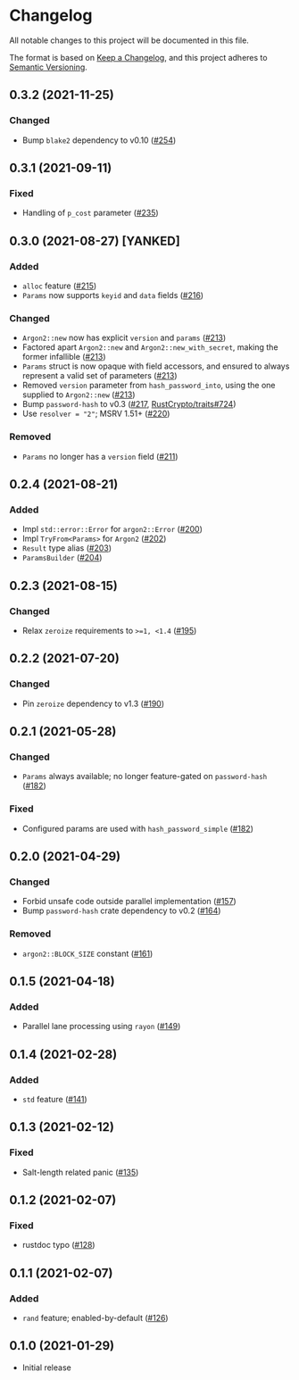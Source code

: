 # Changelog

All notable changes to this project will be documented in this file.

The format is based on [Keep a Changelog](https://keepachangelog.com/en/1.0.0/),
and this project adheres to [Semantic Versioning](https://semver.org/spec/v2.0.0.html).

## 0.3.2 (2021-11-25)
### Changed
- Bump `blake2` dependency to v0.10 ([#254])

[#254]: https://github.com/RustCrypto/password-hashes/pull/254

## 0.3.1 (2021-09-11)
### Fixed
- Handling of `p_cost` parameter ([#235])

[#235]: https://github.com/RustCrypto/password-hashes/pull/235

## 0.3.0 (2021-08-27) [YANKED]
### Added
- `alloc` feature ([#215])
- `Params` now supports `keyid` and `data` fields ([#216])

### Changed
- `Argon2::new` now has explicit `version` and `params` ([#213])
- Factored apart `Argon2::new` and `Argon2::new_with_secret`, making the
  former infallible ([#213])
- `Params` struct is now opaque with field accessors, and ensured to
  always represent a valid set of parameters ([#213])
- Removed `version` parameter from `hash_password_into`, using the one
  supplied to `Argon2::new` ([#213])
- Bump `password-hash` to v0.3 ([#217], [RustCrypto/traits#724])
- Use `resolver = "2"`; MSRV 1.51+ ([#220])

### Removed
- `Params` no longer has a `version` field ([#211])

[#211]: https://github.com/RustCrypto/password-hashes/pull/211
[#213]: https://github.com/RustCrypto/password-hashes/pull/213
[#215]: https://github.com/RustCrypto/password-hashes/pull/215
[#216]: https://github.com/RustCrypto/password-hashes/pull/216
[#217]: https://github.com/RustCrypto/password-hashes/pull/217
[#220]: https://github.com/RustCrypto/password-hashes/pull/220
[RustCrypto/traits#724]: https://github.com/RustCrypto/traits/pull/724

## 0.2.4 (2021-08-21)
### Added
- Impl `std::error::Error` for `argon2::Error` ([#200])
- Impl `TryFrom<Params>` for `Argon2` ([#202])
- `Result` type alias ([#203])
- `ParamsBuilder` ([#204])

[#200]: https://github.com/RustCrypto/password-hashes/pull/200
[#202]: https://github.com/RustCrypto/password-hashes/pull/202
[#203]: https://github.com/RustCrypto/password-hashes/pull/203
[#204]: https://github.com/RustCrypto/password-hashes/pull/204

## 0.2.3 (2021-08-15)
### Changed
- Relax `zeroize` requirements to `>=1, <1.4` ([#195])

[#195]: https://github.com/RustCrypto/password-hashes/pull/195

## 0.2.2 (2021-07-20)
### Changed
- Pin `zeroize` dependency to v1.3 ([#190])

[#190]: https://github.com/RustCrypto/password-hashes/pull/190

## 0.2.1 (2021-05-28)
### Changed
- `Params` always available; no longer feature-gated on `password-hash` ([#182])

### Fixed
- Configured params are used with `hash_password_simple` ([#182])

[#182]: https://github.com/RustCrypto/password-hashes/pull/182

## 0.2.0 (2021-04-29)
### Changed
- Forbid unsafe code outside parallel implementation ([#157])
- Bump `password-hash` crate dependency to v0.2 ([#164])

### Removed
- `argon2::BLOCK_SIZE` constant ([#161])

[#157]: https://github.com/RustCrypto/password-hashes/pull/157
[#161]: https://github.com/RustCrypto/password-hashes/pull/161
[#164]: https://github.com/RustCrypto/password-hashes/pull/164

## 0.1.5 (2021-04-18)
### Added
- Parallel lane processing using `rayon` ([#149])

[#149]: https://github.com/RustCrypto/password-hashes/pull/149

## 0.1.4 (2021-02-28)
### Added
- `std` feature ([#141])

[#141]: https://github.com/RustCrypto/password-hashes/pull/141

## 0.1.3 (2021-02-12)
### Fixed
- Salt-length related panic ([#135])

[#135]: https://github.com/RustCrypto/password-hashes/pull/135

## 0.1.2 (2021-02-07)
### Fixed
- rustdoc typo ([#128])

[#128]: https://github.com/RustCrypto/password-hashes/pull/128

## 0.1.1 (2021-02-07)
### Added
- `rand` feature; enabled-by-default ([#126])

[#126]: https://github.com/RustCrypto/password-hashes/pull/126

## 0.1.0 (2021-01-29)
- Initial release
